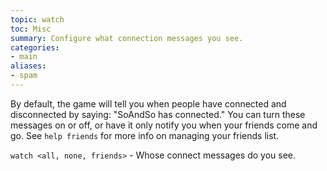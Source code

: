 ```yaml
---
topic: watch
toc: Misc
summary: Configure what connection messages you see.
categories:
- main
aliases:
- spam
---
```

By default, the game will tell you when people have connected and disconnected by saying: "SoAndSo has connected."  You can turn these messages on or off, or have it only notify you when your friends come and go. See `help friends` for more info on managing your friends list.

`watch <all, none, friends>` - Whose connect messages do you see.
